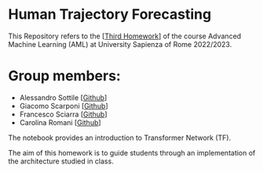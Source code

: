 # Human Trajectory Forecasting

This Repository refers to the [[Third Homework](https://github.com/FraLuca/TF4AML)] of the course Advanced Machine Learning (AML) at University Sapienza of Rome 2022/2023.

# Group members:
* Alessandro Sottile [[Github](https://github.com/Sottix99)]
* Giacomo Scarponi [[Github]()]
* Francesco Sciarra [[Github](https://github.com/FrancescoSciarraUni)]
* Carolina Romani [[Github]()]

The notebook provides an introduction to Transformer Network (TF).

The aim of this homework is to guide students through an implementation of the architecture studied in class.
